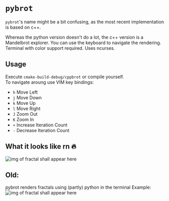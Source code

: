 # `pybrot`
`pybrot`'s name might be a bit confusing, as the most recent implementation is based on c++.

Whereas the python version doesn't do a lot, the c++ version is a Mandelbrot explorer.
You can use the keyboard to navigate the rendering. Terminal with color support required. Uses ncurses.

## Usage
Execute `cmake-build-debug/cppbrot` or compile yourself. <br> 
To navigate aroung use VIM key bindings:
- `h` Move Left
- `j` Move Down
- `k` Move Up
- `l` Move Right
- `J` Zoom Out
- `K` Zoom In
- `+` Increase Iteration Count
- `-` Decrease Iteration Count

## What it looks like rn 🔥
![img of fractal shall appear here](https://github.com/elsholz/pybrot/blob/master/examples/2019-06-27-220018_1600x900_scrot.png "Mandelbrot.jpg😉")


## Old:
pybrot renders fractals using (partly) python in the terminal
Example:
![img of fractal shall appear here](https://github.com/elsholz/pybrot/blob/master/examples/newest.png "🔥")
